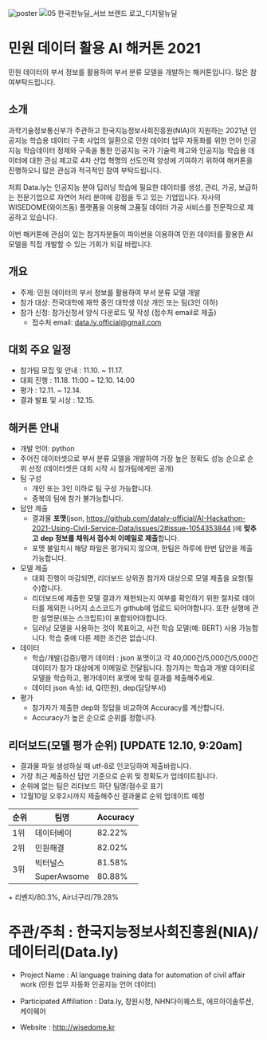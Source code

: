 ![poster](https://user-images.githubusercontent.com/93746948/141390138-95203535-9597-4983-81a6-c3be58595f9e.png)
![05 한국판뉴딜_서브 브랜드 로고_디지털뉴딜](https://user-images.githubusercontent.com/93746948/142318440-ef042a4d-a070-4d5c-8df7-1426c30ace8c.png)

# 민원 데이터 활용 AI 해커톤 2021
민원 데이터의 부서 정보를 활용하여 부서 분류 모델을 개발하는 해커톤입니다. 많은 참여부탁드립니다.

## 소개
과학기술정보통신부가 주관하고 한국지능정보사회진흥원(NIA)이 지원하는 2021년 인공지능 학습용 데이터 구축 사업의 일환으로 민원 데이터 업무 자동화를 위한 언어 인공지능 학습데이터 정제와 구축을 통한 인공지능 국가 기술력 제고와 인공지능 학습용 데이터에 대한 관심 제고로 4차 산업 혁명의 선도인력 양성에 기여하기 위하여 해커톤을 진행하오니 많은 관심과 적극적인 참여 부탁드립니다.

저희 Data.ly는 인공지능 분야 딥러닝 학습에 필요한 데이터를 생성, 관리, 가공, 보급하는 전문기업으로 자연어 처리 분야에 강점을 두고 있는 기업입니다. 자사의 WISEDOME(와이즈돔) 플랫폼을 이용해 고품질 데이터 가공 서비스를 전문적으로 제공하고 있습니다.

이번 해커톤에 관심이 있는 참가자분들이 파이썬을 이용하여 민원 데이터를 활용한 AI 모델을 직접 개발할 수 있는 기회가 되길 바랍니다.

## 개요
+ 주제: 민원 데이터의 부서 정보를 활용하여 부서 분류 모델 개발
+ 참가 대상: 전국대학에 재학 중인 대학생 이상 개인 또는 팀(3인 이하)
+ 참가 신청: 참가신청서 양식 다운로드 및 작성 (접수처 email로 제출)
  - 접수처 email: data.ly.official@gmail.com
  
## 대회 주요 일정
+ 참가팀 모집 및 안내 : 11.10. ~ 11.17.
+ 대회 진행 : 11.18. 11:00 ~ 12.10. 14:00
+ 평가 : 12.11. ~ 12.14.
+ 결과 발표 및 시상 : 12.15.

## 해커톤 안내
+ 개발 언어: python
+ 주어진 데이터셋으로 부서 분류 모델을 개발하여 가장 높은 정확도 성능 순으로 순위 선정 (데이터셋은 대회 시작 시 참가팀에게만 공개)
+ 팀 구성
  + 개인 또는 3인 이하로 팀 구성 가능합니다.
  + 중복의 팀에 참가 불가능합니다.
+ 답안 제출
  + 결과물 **포맷**(json, https://github.com/dataly-official/AI-Hackathon-2021-Using-Civil-Service-Data/issues/2#issue-1054353844
  )에 **맞추고** **dep 정보를 채워서 접수처 이메일로 제출**합니다.
  + 포맷 불일치시 해당 파일은 평가되지 않으며, 한팀은 하루에 한번 답안을 제출 가능합니다.
+ 모델 제출
  + 대회 진행이 마감되면, 리더보드 상위권 참가자 대상으로 모델 제출을 요청(필수)합니다.
  + 리더보드에 제출한 모델 결과가 재현되는지 여부를 확인하기 위한 절차로
    데이터를 제외한 나머지 소스코드가 github에 업로드 되어야합니다.
    또한 실행에 관한 설명문(또는 스크립트)이 포함되어야합니다.
  + 딥러닝 모델을 사용하는 것이 목표이고, 사전 학습 모델(예: BERT) 사용 가능합니다. 
    학습 중에 다른 제한 조건은 없습니다.
+ 데이터 
  + 학습/개발(검증)/평가 데이터 : json 포맷이고 각 40,000건/5,000건/5,000건 데이터가 참가 대상에게 이메일로 전달됩니다.
    참가자는 학습과 개발 데이터로 모델을 학습하고, 평가데이터 포맷에 맞춰 결과를 제출해주세요.
  + 데이터 json 속성: id, Q(민원), dep(담당부서)  
+ 평가
  + 참가자가 제출한 dep와 정답을 비교하여 Accuracy를 계산합니다.
  + Accuracy가 높은 순으로 순위를 정합니다. 

## 리더보드(모델 평가 순위) [UPDATE 12.10, 9:20am]
 + 결과물 파일 생성하실 때 utf-8로 인코딩하여 제출바랍니다.
 + 가장 최근 제출하신 답안 기준으로 순위 및 정확도가 업데이트됩니다.
 + 순위에 없는 팀은 리더보드 하단 팀명/점수로 표기
 + 12월10일 오후2시까지 제출해주신 결과물로 순위 업데이트 예정 
<table>
    <thead>
        <tr>
            <th>순위</th>
            <th>팀명</th>
            <th>Accuracy</th>
        </tr>
    </thead>
    <tbody>        
        <tr>
            <td> 1위 </td>
            <td> 데이터베이 </td>
            <td> 82.22% </td>
        </tr>
        <tr>
            <td> 2위 </td>
            <td> 민원해결 </td>
            <td> 82.02% </td>
        </tr>
        <tr>
            <td rowspan=2> 3위 </td>
            <td> 빅터널스 </td>
            <td> 81.58% </td>
        </tr>
        <tr>
            <td> SuperAwsome </td>
            <td> 80.88% </td>            
        </tr>
    </tbody>
</table>
+ 리벤지/80.3%, Air너구리/79.28%

# 주관/주최 : 한국지능정보사회진흥원(NIA)/데이터리(Data.ly)

+ Project Name : AI language training data for automation of civil affair work (민원 업무 자동화 인공지능 언어 데이터)

+ Participated Affiliation : Data.ly, 창원시청, NHN다이퀘스트, 에프아이솔루션, 케이웨어  

+ Website : <http://wisedome.kr>

